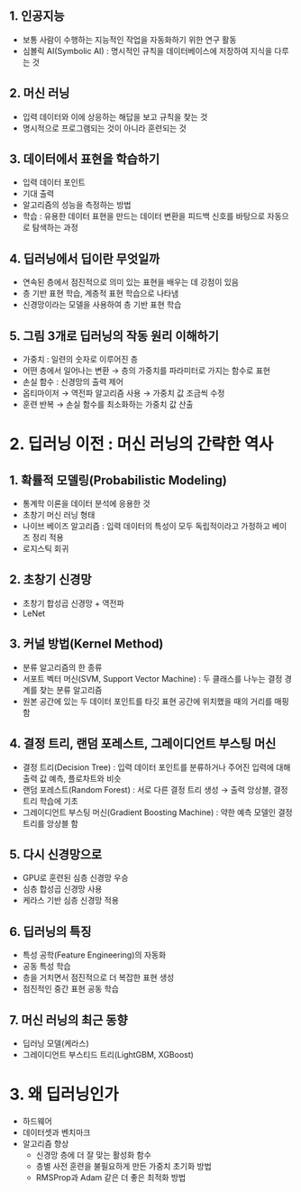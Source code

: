 ## 1. 인공지능

- 보통 사람이 수행하는 지능적인 작업을 자동화하기 위한 연구 활동
- 심볼릭 AI(Symbolic AI) : 명시적인 규칙을 데이터베이스에 저장하여 지식을 다루는 것

## 2. 머신 러닝

- 입력 데이터와 이에 상응하는 해답을 보고 규칙을 찾는 것
- 명시적으로 프로그램되는 것이 아니라 훈련되는 것

## 3. 데이터에서 표현을 학습하기

- 입력 데이터 포인트
- 기대 출력
- 알고리즘의 성능을 측정하는 방법
- 학습 : 유용한 데이터 표현을 만드는 데이터 변환을 피드백 신호를 바탕으로 자동으로 탐색하는 과정

## 4. 딥러닝에서 딥이란 무엇일까

- 연속된 층에서 점진적으로 의미 있는 표현을 배우는 데 강점이 있음
- 층 기반 표현 학습, 계층적 표현 학습으로 나타냄
- 신경망이라는 모델을 사용하여 층 기반 표현 학습

## 5. 그림 3개로 딥러닝의 작동 원리 이해하기

- 가중치 : 일련의 숫자로 이루어진 층
- 어떤 층에서 일어나는 변환 → 층의 가중치를 파라미터로 가지는 함수로 표현
- 손실 함수 : 신경망의 출력 제어
- 옵티마이저 → 역전파 알고리즘 사용 → 가중치 값 조금씩 수정
- 훈련 반복 → 손실 함수를 최소화하는 가중치 값 산출

# 2. 딥러닝 이전 : 머신 러닝의 간략한 역사

## 1. 확률적 모델링(Probabilistic Modeling)

- 통계학 이론을 데이터 분석에 응용한 것
- 초창기 머신 러닝 형태
- 나이브 베이즈 알고리즘 : 입력 데이터의 특성이 모두 독립적이라고 가정하고 베이즈 정리 적용
- 로지스틱 회귀

## 2. 초창기 신경망

- 초창기 합성곱 신경망 + 역전파
- LeNet

## 3. 커널 방법(Kernel Method)

- 분류 알고리즘의 한 종류
- 서포트 벡터 머신(SVM, Support Vector Machine) : 두 클래스를 나누는 결정 경계를 찾는 분류 알고리즘
- 원본 공간에 있는 두 데이터 포인트를 타깃 표현 공간에 위치했을 때의 거리를 매핑함

## 4. 결정 트리, 랜덤 포레스트, 그레이디언트 부스팅 머신

- 결정 트리(Decision Tree) : 입력 데이터 포인트를 분류하거나 주어진 입력에 대해 출력 값 예측, 플로차트와 비슷
- 랜덤 포레스트(Random Forest) : 서로 다른 결정 트리 생성 → 출력 앙상블, 결정 트리 학습에 기초
- 그레이디언트 부스팅 머신(Gradient Boosting Machine) : 약한 예측 모델인 결정 트리를 앙상블 함

## 5. 다시 신경망으로

- GPU로 훈련된 심층 신경망 우승
- 심층 합성곱 신경망 사용
- 케라스 기반 심층 신경망 적용

## 6. 딥러닝의 특징

- 특성 공학(Feature Engineering)의 자동화
- 공동 특성 학습
- 층을 거치면서 점진적으로 더 복잡한 표현 생성
- 점진적인 중간 표현 공동 학습

## 7. 머신 러닝의 최근 동향

- 딥러닝 모델(케라스)
- 그레이디언트 부스티드 트리(LightGBM, XGBoost)

# 3. 왜 딥러닝인가

- 하드웨어
- 데이터셋과 벤치마크
- 알고리즘 향상
    - 신경망 층에 더 잘 맞는 활성화 함수
    - 층별 사전 훈련을 불필요하게 만든 가중치 초기화 방법
    - RMSProp과 Adam 같은 더 좋은 최적화 방법